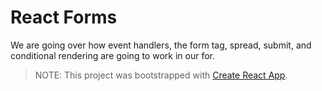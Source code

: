 # React Forms

We are going over how event handlers, the form tag, spread, submit, and conditional rendering are going to work in our for.

> NOTE: This project was bootstrapped with [Create React App](https://github.com/facebook/create-react-app).
